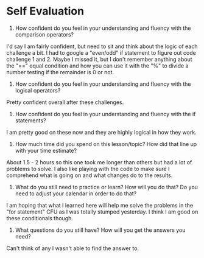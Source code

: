 # Self Evaluation

1. How confident do you feel in your understanding and fluency with the comparison operators?

I'd say I am fairly confident, but need to sit and think about the logic of each challenge a bit. I had to google a "even/odd" if statement to figure out code challenge 1 and 2. Maybe I missed it, but I don't remember anything about the "==" equal condition and how you can use it with the "%" to divide a number testing if the remainder is 0 or not.

1. How confident do you feel in your understanding and fluency with the logical operators?

Pretty confident overall after these challenges.

1. How confident do you feel in your understanding and fluency with the if statements?

I am pretty good on these now and they are highly logical in how they work.

1. How much time did you spend on this lesson/topic? How did that line up with your time estimate?

About 1.5 - 2 hours so this one took me longer than others but had a lot of problems to solve. I also like playing with the code to make sure I comprehend what is going on and what changes do to the results.

1. What do you still need to practice or learn? How will you do that? Do you need to adjust your calendar in order to do that?

I am hoping that what I learned here will help me solve the problems in the "for statement" CFU as I was totally stumped yesterday. I think I am good on these conditionals though.

1. What questions do you still have? How will you get the answers you need?

Can't think of any I wasn't able to find the answer to.
